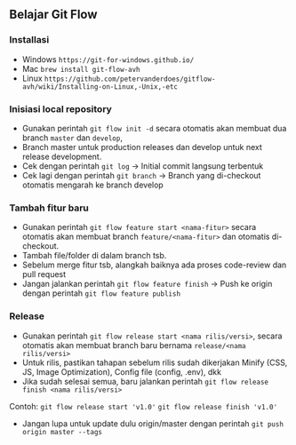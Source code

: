 ## Belajar Git Flow

### Installasi

* Windows `https://git-for-windows.github.io/`
* Mac `brew install git-flow-avh`
* Linux `https://github.com/petervanderdoes/gitflow-avh/wiki/Installing-on-Linux,-Unix,-etc`

### Inisiasi local repository

* Gunakan perintah `git flow init -d` secara otomatis akan membuat dua branch `master` dan `develop`,
* Branch master untuk production releases dan develop untuk next release development.
* Cek dengan perintah `git log` -> Initial commit langsung terbentuk
* Cek lagi dengan perintah `git branch` -> Branch yang di-checkout otomatis mengarah ke branch develop

### Tambah fitur baru

* Gunakan perintah `git flow feature start <nama-fitur>` secara otomatis akan membuat branch `feature/<nama-fitur>` dan otomatis di-checkout.
* Tambah file/folder di dalam branch <nama-fitur> tsb.
* Sebelum merge fitur tsb, alangkah baiknya ada proses code-review dan pull request
* Jangan jalankan perintah `git flow feature finish` -> Push ke origin dengan perintah `git flow feature publish`

### Release
* Gunakan perintah `git flow release start <nama rilis/versi>`, secara otomatis akan membuat branch baru bernama `release/<nama rilis/versi>`
* Untuk rilis, pastikan tahapan sebelum rilis sudah dikerjakan Minify (CSS, JS, Image Optimization), Config file (config, .env), dkk
* Jika sudah selesai semua, baru jalankan perintah `git flow release finish <nama rilis/versi>`

Contoh:
`git flow release start 'v1.0'`
`git flow release finish 'v1.0'`

* Jangan lupa untuk update dulu origin/master dengan perintah `git push origin master --tags`
